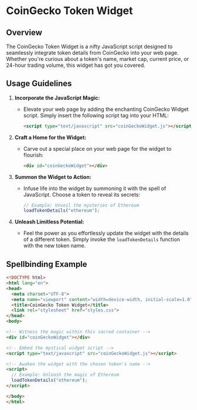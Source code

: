 # CoinGecko Token Widget

## Overview
The CoinGecko Token Widget is a nifty JavaScript script designed to seamlessly integrate token details from CoinGecko into your web page. Whether you're curious about a token's name, market cap, current price, or 24-hour trading volume, this widget has got you covered.

## Usage Guidelines

1. **Incorporate the JavaScript Magic:**
   - Elevate your web page by adding the enchanting CoinGecko Widget script. Simply insert the following script tag into your HTML:
     ```html
     <script type="text/javascript" src="coinGeckoWidget.js"></script>
     ```

2. **Craft a Home for the Widget:**
   - Carve out a special place on your web page for the widget to flourish:
     ```html
     <div id="coinGeckoWidget"></div>
     ```

3. **Summon the Widget to Action:**
   - Infuse life into the widget by summoning it with the spell of JavaScript. Choose a token to reveal its secrets:
     ```javascript
     // Example: Unveil the mysteries of Ethereum
     loadTokenDetails("ethereum");
     ```

4. **Unleash Limitless Potential:**
   - Feel the power as you effortlessly update the widget with the details of a different token. Simply invoke the `loadTokenDetails` function with the new token name.

## Spellbinding Example
```html
<!DOCTYPE html>
<html lang="en">
<head>
  <meta charset="UTF-8">
  <meta name="viewport" content="width=device-width, initial-scale=1.0">
  <title>CoinGecko Token Widget</title>
  <link rel="stylesheet" href="styles.css">
</head>
<body>

<!-- Witness the magic within this sacred container -->
<div id="coinGeckoWidget"></div>

<!-- Embed the mystical widget script -->
<script type="text/javascript" src="coinGeckoWidget.js"></script>

<!-- Awaken the widget with the chosen token's name -->
<script>
  // Example: Unleash the magic of Ethereum
  loadTokenDetails("ethereum");
</script>

</body>
</html>

